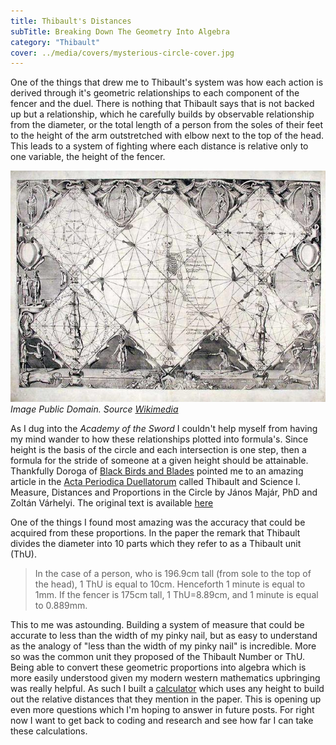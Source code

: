 ```yaml
---
title: Thibault's Distances
subTitle: Breaking Down The Geometry Into Algebra
category: "Thibault"
cover: ../media/covers/mysterious-circle-cover.jpg
---
```


One of the things that drew me to Thibault's system was how each action is derived through it's geometric relationships to each component of the fencer and the duel. There is nothing that Thibault says that is not backed up but a relationship, which he carefully builds by observable relationship from the diameter, or the total length of a person from the soles of their feet to the height of the arm outstretched with elbow next to the top of the head. This leads to a system of fighting where each distance is relative only to one variable, the height of the fencer.

![Mysterious Circle](../media/images/mysterious-circle.jpg)
*Image Public Domain. Source [Wikimedia](https://commons.wikimedia.org/wiki/File:Gerard_Thibault_Mysterious_Circle.jpg)*

As I dug into the _Academy of the Sword_ I couldn't help myself from having my mind wander to how these relationships plotted into formula's. Since height is the basis of the circle and each intersection is one step, then a formula for the stride of someone at a given height should be attainable. Thankfully Doroga of [Black Birds and Blades](https://blackbirdsandblades.blogspot.com/) pointed me to an amazing article in the [Acta Periodica Duellatorum](https://www.actaperiodicaduellatorum.com/) called Thibault and Science I. Measure, Distances and Proportions in the Circle by János Majár, PhD and Zoltán Várhelyi. The original text is available [here](https://content.sciendo.com/view/journals/apd/2/1/article-p67.xml?rskey=oEJnbK&result=1)

One of the things I found most amazing was the accuracy that could be acquired from these proportions. In the paper the remark that Thibault divides the diameter into 10 parts which they refer to as a Thibault unit (ThU).

> In the case of a person, who is 196.9cm tall (from sole to the top of the head), 1 ThU is equal to 10cm. Henceforth 1 minute is equal to 1mm. If the fencer is 175cm tall, 1 ThU=8.89cm, and 1 minute is equal to 0.889mm.

This to me was astounding. Building a system of measure that could be accurate to less than the width of my pinky nail, but as easy to understand as the analogy of "less than the width of my pinky nail" is incredible. More so was the common unit they proposed of the Thibault Number or ThU. Being able to convert these geometric proportions into algebra which is more easily understood given my modern western mathematics upbringing was really helpful. As such I built a [calculator](/measurements) which uses any height to build out the relative distances that they mention in the paper. This is opening up even more questions which I'm hoping to answer in future posts. For right now I want to get back to coding and research and see how far I can take these calculations.
